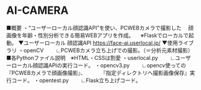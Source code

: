 # AI-CAMERA
■概要 ・“ユーザーローカル顔認識API”を使い、PCWEBカメラで撮影した 　顔画像を年齢・性別分析できる簡易WEBアプリを作成。 　※Flaskでローカルで起動。  ▼ユーザーローカル 顔認識API https://face-ai.userlocal.jp/  ▼使用ライブラリ ・openCV 　　∟PCWEBカメラ立ち上げでの撮影。（＝分析元素材撮影）  ■各Pythonファイル説明　※HTML・CSSは割愛 ・userlocal.py 　　∟ユーザーローカル顔認識APIの実行コード。  ・opencv3.py 　　∟opencv使っての『PCWEBカメラで顔画像撮影』、 　　　『指定ディレクトリへ撮影画像保存』実行コード。  ・opentest.py 　　∟Flask立ち上げコード。
